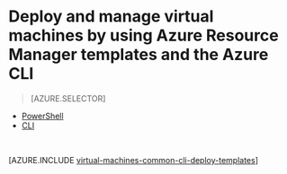 <properties
    pageTitle="Deploy and manage VM with templates | Azure"
    description="Deploy and manage the most common configurations for Azure virtual machines using Resource Manager templates and Azure CLI."
    services="virtual-machines-windows"
    documentationcenter=""
    author="squillace"
    manager="timlt"
    editor=""
    tags="azure-resource-manager" />
<tags
    ms.assetid="3b6dec06-5dfb-4f60-b6ea-63c28765de95"
    ms.service="virtual-machines-windows"
    ms.workload="infrastructure-services"
    ms.tgt_pltfrm="vm-windows"
    ms.devlang="na"
    ms.topic="article"
    ms.date="08/23/2016"
    wacn.date=""
    ms.author="rasquill" />

# Deploy and manage virtual machines by using Azure Resource Manager templates and the Azure CLI
> [AZURE.SELECTOR]
- [PowerShell](/documentation/articles/virtual-machines-windows-ps-manage/)
- [CLI](/documentation/articles/virtual-machines-windows-cli-deploy-templates/)

</br> 

[AZURE.INCLUDE [virtual-machines-common-cli-deploy-templates](../../includes/virtual-machines-common-cli-deploy-templates.md)]

